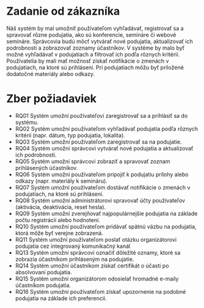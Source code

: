 # Zadanie od zákazníka

Náš systém by mal umožniť používateľom vyhľadávať, registrovať sa a spravovať rôzne podujatia, ako sú konferencie, semináre či webové semináre. Správcovia budú môcť vytvárať nové podujatia, aktualizovať ich podrobnosti a zobrazovať zoznamy účastníkov. V systéme by malo byť možné vyhľadávať v podujatiach a filtrovať ich podľa rôznych kritérií. Používatelia by mali mať možnosť získať notifikácie o zmenách v podujatiach, na ktoré sú prihlásení. Pri podujatiach môžu byť priložené dodatočné materiály alebo odkazy.

# Zber požiadaviek

- RQ01 Systém umožní používateľovi zaregistrovať sa a prihlásiť sa do systému.
- RQ02 Systém umožní používateľom vyhľadávať podujatia podľa rôznych kritérií (napr. dátum, typ podujatia, lokalita).
- RQ03 Systém umožní používateľom zaregistrovať sa na podujatie.
- RQ04 Systém umožní správcovi vytvárať nové podujatia a aktualizovať ich podrobnosti.
- RQ05 Systém umožní správcovi zobraziť a spravovať zoznam prihlásených účastníkov.
- RQ06 Systém umožní používateľom pripojiť k podujatiu prílohy alebo odkazy (napr. materiály k semináru).
- RQ07 Systém umožní používateľom dostávať notifikácie o zmenách v podujatiach, na ktoré sú prihlásení.
- RQ08 Systém umožní administrátorovi spravovať účty používateľov (aktivácia, deaktivácia, reset hesla).
- RQ09 Systém umožní zverejňovať najpopulárnejšie podujatia na základe počtu registrácií alebo hodnotení.
- RQ10 Systém umožní používateľom pridávať spätnú väzbu na podujatia, ktorá môže byť verejne zobrazená.
- RQ11 Systém umožní používateľom poslať otázku organizátorovi podujatia cez integrovaný komunikačný kanál
- RQ13 Systém umožní správcovi označiť dôležité oznamy, ktoré sa zobrazia účastníkom prihláseným na podujatie.
- RQ14 Systém umožní účastníkom získať certifikát o účasti po absolvovaní podujatia.
- RQ15 Systém umožní organizátorom odosielať hromadné e-maily účastníkom podujatia.
- RQ16 Systém umožní používateľom získať upozornenie na podobné podujatia na základe ich preferencií.

